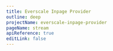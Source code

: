 ```yaml
---
title: Everscale Inpage Provider
outline: deep
projectName: everscale-inpage-provider
pageName: stream
apiReference: true
editLink: false
---
```


<Page projectName="everscale-inpage-provider" pageName="stream" />
